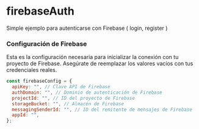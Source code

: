 # firebaseAuth
  Simple ejemplo para autenticarse con Firebase ( login, register )

### Configuración de Firebase
Esta es la configuración necesaria para inicializar la conexión con tu proyecto de Firebase. Asegúrate de reemplazar los valores vacíos con tus credenciales reales.

```javascript
const firebaseConfig = {
  apiKey: "", // Clave API de Firebase
  authDomain: "", // Dominio de autenticación de Firebase
  projectId: "", // ID del proyecto de Firebase
  storageBucket: "", // Almacén de Firebase
  messagingSenderId: "", // ID del remitente de mensajes de Firebase
  appId: "",
};